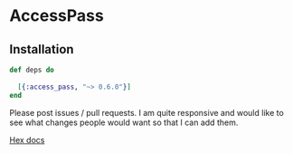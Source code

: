 # AccessPass

## Installation

```elixir
def deps do
  
  [{:access_pass, "~> 0.6.0"}]
end
```

Please post issues / pull requests. I am quite responsive and would like to see what changes people would want so that I can add them.


[Hex docs](https://hexdocs.pm/access_pass/introduction.html)
